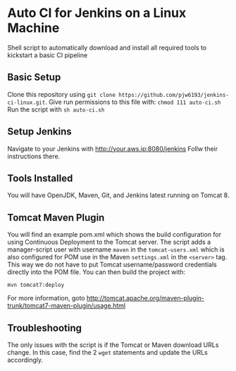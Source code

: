 # Auto CI for Jenkins on a Linux Machine
Shell script to automatically download and install all required tools to kickstart a basic CI pipeline

## Basic Setup
Clone this repository using `git clone https://github.com/pjw6193/jenkins-ci-linux.git`.
Give run permissions to this file with: `chmod 111 auto-ci.sh`
Run the script with `sh auto-ci.sh`

## Setup Jenkins 
Navigate to your Jenkins with http://your.aws.ip:8080/jenkins
Follw their instructions there.

## Tools Installed
You will have OpenJDK, Maven, Git, and Jenkins latest running on Tomcat 8.

## Tomcat Maven Plugin
You will find an example pom.xml which shows the build configuration for using Continuous Deployment to the Tomcat server. The script adds a manager-script user with username `maven` in the `tomcat-users.xml` which is also configured for POM use in the Maven `settings.xml` in the `<server>` tag. This way we do not have to put Tomcat username/password credentials directly into the POM file. You can then build the project with:

`mvn tomcat7:deploy`

For more information, goto http://tomcat.apache.org/maven-plugin-trunk/tomcat7-maven-plugin/usage.html

## Troubleshooting
The only issues with the script is if the Tomcat or Maven download URLs change. In this case, find the 2 `wget` statements and update the URLs accordingly.

